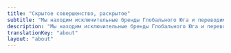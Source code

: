 ```yaml
---
title: "Скрытое совершенство, раскрытое"
subtitle: "Мы находим исключительные бренды Глобального Юга и переводим их истории для партнёров и капитала, необходимых для роста."
description: "Мы находим исключительные бренды Глобального Юга и переводим их истории для партнёров и капитала, необходимых для роста"
translationKey: "about"
layout: "about"
---
```

